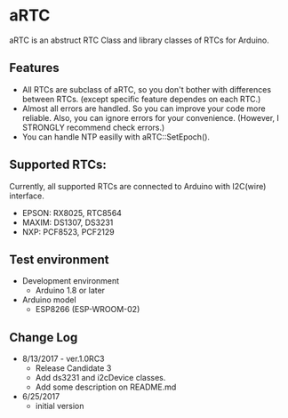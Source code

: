 # aRTC
aRTC is an abstruct RTC Class and library classes of RTCs for Arduino.

## Features
* All RTCs are subclass of aRTC, so you don't bother with differences between RTCs. (except specific feature dependes on each RTC.)
* Almost all errors are handled. So you can improve your code more reliable. Also, you can ignore errors for your convenience. (However, I STRONGLY recommend check errors.)
* You can handle NTP easilly with aRTC::SetEpoch().

## Supported RTCs:
Currently, all supported RTCs are connected to Arduino with I2C(wire) interface.

  * EPSON: RX8025, RTC8564
  * MAXIM: DS1307, DS3231
  * NXP:   PCF8523, PCF2129 

## Test environment
* Development environment
  * Arduino 1.8 or later
* Arduino model
  * ESP8266 (ESP-WROOM-02)
  
## Change Log
* 8/13/2017 - ver.1.0RC3
  * Release Candidate 3
  * Add ds3231 and i2cDevice classes.
  * Add some description on README.md
* 6/25/2017
  * initial version
